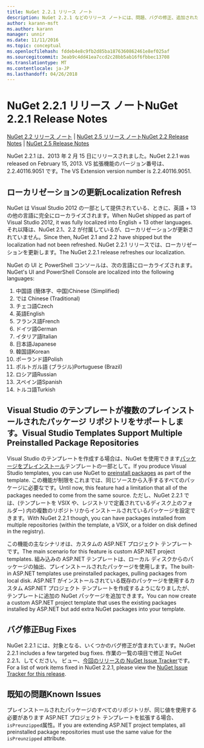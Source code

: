 ```yaml
---
title: NuGet 2.2.1 リリース ノート
description: NuGet 2.2.1 などのリリース ノートには、問題、バグの修正、追加された機能、および Dcr が知られています。
author: karann-msft
ms.author: karann
manager: unnir
ms.date: 11/11/2016
ms.topic: conceptual
ms.openlocfilehash: fddeb4e8c9fb2d85ba1876360862461e8ef025af
ms.sourcegitcommit: 3eab9c4dd41ea7ccd2c28bb5ab16f6fbbec13708
ms.translationtype: MT
ms.contentlocale: ja-JP
ms.lasthandoff: 04/26/2018
---
```

# <a name="nuget-221-release-notes"></a><span data-ttu-id="aba33-103">NuGet 2.2.1 リリース ノート</span><span class="sxs-lookup"><span data-stu-id="aba33-103">NuGet 2.2.1 Release Notes</span></span>

<span data-ttu-id="aba33-104">[NuGet 2.2 リリース ノート](../release-notes/nuget-2.2.md) | [NuGet 2.5 リリース ノート](../release-notes/nuget-2.5.md)</span><span class="sxs-lookup"><span data-stu-id="aba33-104">[NuGet 2.2 Release Notes](../release-notes/nuget-2.2.md) | [NuGet 2.5 Release Notes](../release-notes/nuget-2.5.md)</span></span>

<span data-ttu-id="aba33-105">NuGet 2.2.1 は、2013 年 2 月 15 日にリリースされました。</span><span class="sxs-lookup"><span data-stu-id="aba33-105">NuGet 2.2.1 was released on February 15, 2013.</span></span>  <span data-ttu-id="aba33-106">VS 拡張機能のバージョン番号は、2.2.40116.9051 です。</span><span class="sxs-lookup"><span data-stu-id="aba33-106">The VS Extension version number is 2.2.40116.9051.</span></span>

## <a name="localization-refresh"></a><span data-ttu-id="aba33-107">ローカリゼーションの更新</span><span class="sxs-lookup"><span data-stu-id="aba33-107">Localization Refresh</span></span>
<span data-ttu-id="aba33-108">NuGet は Visual Studio 2012 の一部として提供されている、ときに、英語 + 13 の他の言語に完全にローカライズされます。</span><span class="sxs-lookup"><span data-stu-id="aba33-108">When NuGet shipped as part of Visual Studio 2012, it was fully localized into English + 13 other languages.</span></span>  <span data-ttu-id="aba33-109">それ以降は、NuGet 2.1、2.2 が付属しているが、ローカリゼーションが更新されていません。</span><span class="sxs-lookup"><span data-stu-id="aba33-109">Since then, NuGet 2.1 and 2.2 have shipped but the localization had not been refreshed.</span></span>  <span data-ttu-id="aba33-110">NuGet 2.2.1 リリースでは、ローカリゼーションを更新します。</span><span class="sxs-lookup"><span data-stu-id="aba33-110">The NuGet 2.2.1 release refreshes our localization.</span></span>

<span data-ttu-id="aba33-111">NuGet の UI と PowerShell コンソールは、次の言語にローカライズされます。</span><span class="sxs-lookup"><span data-stu-id="aba33-111">NuGet's UI and PowerShell Console are localized into the following languages:</span></span>

1. <span data-ttu-id="aba33-112">中国語 (簡体字、中国)</span><span class="sxs-lookup"><span data-stu-id="aba33-112">Chinese (Simplified)</span></span>
1. <span data-ttu-id="aba33-113">では </span><span class="sxs-lookup"><span data-stu-id="aba33-113">Chinese (Traditional)</span></span>
1. <span data-ttu-id="aba33-114">チェコ語</span><span class="sxs-lookup"><span data-stu-id="aba33-114">Czech</span></span>
1. <span data-ttu-id="aba33-115">英語</span><span class="sxs-lookup"><span data-stu-id="aba33-115">English</span></span>
1. <span data-ttu-id="aba33-116">フランス語</span><span class="sxs-lookup"><span data-stu-id="aba33-116">French</span></span>
1. <span data-ttu-id="aba33-117">ドイツ語</span><span class="sxs-lookup"><span data-stu-id="aba33-117">German</span></span>
1. <span data-ttu-id="aba33-118">イタリア語</span><span class="sxs-lookup"><span data-stu-id="aba33-118">Italian</span></span>
1. <span data-ttu-id="aba33-119">日本語</span><span class="sxs-lookup"><span data-stu-id="aba33-119">Japanese</span></span>
1. <span data-ttu-id="aba33-120">韓国語</span><span class="sxs-lookup"><span data-stu-id="aba33-120">Korean</span></span>
1. <span data-ttu-id="aba33-121">ポーランド語</span><span class="sxs-lookup"><span data-stu-id="aba33-121">Polish</span></span>
1. <span data-ttu-id="aba33-122">ポルトガル語 (ブラジル)</span><span class="sxs-lookup"><span data-stu-id="aba33-122">Portuguese (Brazil)</span></span>
1. <span data-ttu-id="aba33-123">ロシア語</span><span class="sxs-lookup"><span data-stu-id="aba33-123">Russian</span></span>
1. <span data-ttu-id="aba33-124">スペイン語</span><span class="sxs-lookup"><span data-stu-id="aba33-124">Spanish</span></span>
1. <span data-ttu-id="aba33-125">トルコ語</span><span class="sxs-lookup"><span data-stu-id="aba33-125">Turkish</span></span>

## <a name="visual-studio-templates-support-multiple-preinstalled-package-repositories"></a><span data-ttu-id="aba33-126">Visual Studio のテンプレートが複数のプレインストールされたパッケージ リポジトリをサポートします。</span><span class="sxs-lookup"><span data-stu-id="aba33-126">Visual Studio Templates Support Multiple Preinstalled Package Repositories</span></span>
<span data-ttu-id="aba33-127">Visual Studio のテンプレートを作成する場合は、NuGet を使用できます[パッケージをプレインストール](../visual-studio-extensibility/visual-studio-templates.md)テンプレートの一部として。</span><span class="sxs-lookup"><span data-stu-id="aba33-127">If you produce Visual Studio templates, you can use NuGet to [preinstall packages](../visual-studio-extensibility/visual-studio-templates.md) as part of the template.</span></span>  <span data-ttu-id="aba33-128">この機能が制限をこれまでは、同じソースから入手するすべてのパッケージに必要なです。</span><span class="sxs-lookup"><span data-stu-id="aba33-128">Until now, this feature had a limitation that all of the packages needed to come from the same source.</span></span>  <span data-ttu-id="aba33-129">ただし、NuGet 2.2.1 では、(テンプレートを VSIX や、レジストリで定義されているディスク上のフォルダー) 内の複数のリポジトリからインストールされているパッケージを設定できます。</span><span class="sxs-lookup"><span data-stu-id="aba33-129">With NuGet 2.2.1 though, you can have packages installed from multiple repositories (within the template, a VSIX, or a folder on disk defined in the registry).</span></span>

<span data-ttu-id="aba33-130">この機能の主なシナリオは、カスタムの ASP.NET プロジェクト テンプレートです。</span><span class="sxs-lookup"><span data-stu-id="aba33-130">The main scenario for this feature is custom ASP.NET project templates.</span></span>  <span data-ttu-id="aba33-131">組み込みの ASP.NET テンプレートは、ローカル ディスクからのパッケージの抽出、プレインストールされたパッケージを使用します。</span><span class="sxs-lookup"><span data-stu-id="aba33-131">The built-in ASP.NET templates use preinstalled packages, pulling packages from local disk.</span></span>  <span data-ttu-id="aba33-132">ASP.NET がインストールされている既存のパッケージを使用するカスタム ASP.NET プロジェクト テンプレートを作成するようになりましたが、テンプレートに追加の NuGet パッケージを追加できます。</span><span class="sxs-lookup"><span data-stu-id="aba33-132">You can now create a custom ASP.NET project template that uses the existing packages installed by ASP.NET but add extra NuGet packages into your template.</span></span>

## <a name="bug-fixes"></a><span data-ttu-id="aba33-133">バグ修正</span><span class="sxs-lookup"><span data-stu-id="aba33-133">Bug Fixes</span></span>
<span data-ttu-id="aba33-134">NuGet 2.2.1 には、対象となる、いくつかのバグ修正が含まれています。</span><span class="sxs-lookup"><span data-stu-id="aba33-134">NuGet 2.2.1 includes a few targeted bug fixes.</span></span> <span data-ttu-id="aba33-135">作業の一覧の項目で修正 NuGet 2.2.1、してください。 ビュー、[今回のリリースの NuGet Issue Tracker](http://nuget.codeplex.com/workitem/list/advanced?keyword=&status=Closed&type=All&priority=All&release=NuGet%202.2.1&assignedTo=All&component=All&sortField=LastUpdatedDate&sortDirection=Descending&page=0)です。</span><span class="sxs-lookup"><span data-stu-id="aba33-135">For a list of work items fixed in NuGet 2.2.1, please view the [NuGet Issue Tracker for this release](http://nuget.codeplex.com/workitem/list/advanced?keyword=&status=Closed&type=All&priority=All&release=NuGet%202.2.1&assignedTo=All&component=All&sortField=LastUpdatedDate&sortDirection=Descending&page=0).</span></span>


## <a name="known-issues"></a><span data-ttu-id="aba33-136">既知の問題</span><span class="sxs-lookup"><span data-stu-id="aba33-136">Known Issues</span></span>

<span data-ttu-id="aba33-137">プレインストールされたパッケージのすべてのリポジトリが、同じ値を使用する必要があります ASP.NET プロジェクト テンプレートを拡張する場合、`isPreunzipped`属性。</span><span class="sxs-lookup"><span data-stu-id="aba33-137">If you are extending ASP.NET project templates, all preinstalled package repositories must use the same value for the `isPreunzipped` attribute.</span></span>
